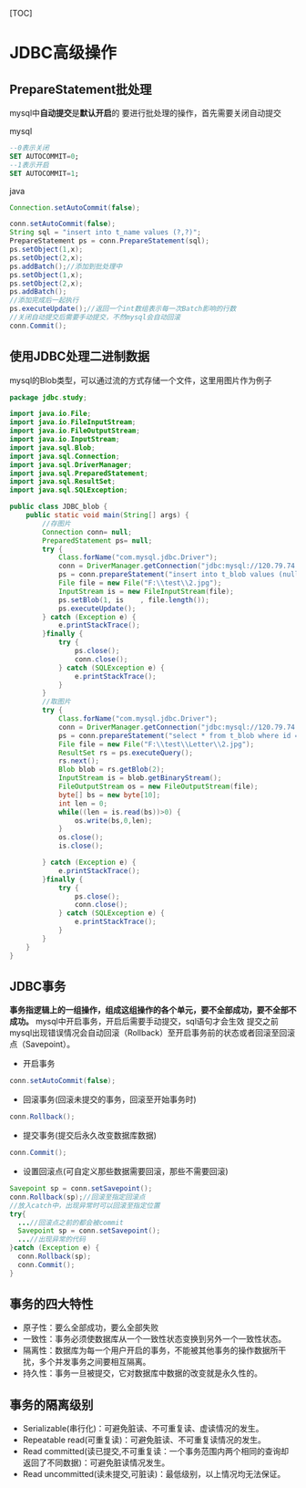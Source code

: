 [TOC]
# JDBC高级操作
## PrepareStatement批处理
mysql中**自动提交**是**默认开启**的
要进行批处理的操作，首先需要关闭自动提交

mysql
```sql
--0表示关闭
SET AUTOCOMMIT=0;
--1表示开启
SET AUTOCOMMIT=1;
```
java
```java
Connection.setAutoCommit(false);
```
```java
conn.setAutoCommit(false);
String sql = "insert into t_name values (?,?)";
PrepareStatement ps = conn.PrepareStatement(sql);
ps.setObject(1,x);
ps.setObject(2,x);
ps.addBatch();//添加到批处理中
ps.setObject(1,x);
ps.setObject(2,x);
ps.addBatch();
//添加完成后一起执行
ps.executeUpdate();//返回一个int数组表示每一次Batch影响的行数
//关闭自动提交后需要手动提交，不然mysql会自动回滚
conn.Commit();
```
## 使用JDBC处理二进制数据
mysql的Blob类型，可以通过流的方式存储一个文件，这里用图片作为例子
```java
package jdbc.study;

import java.io.File;
import java.io.FileInputStream;
import java.io.FileOutputStream;
import java.io.InputStream;
import java.sql.Blob;
import java.sql.Connection;
import java.sql.DriverManager;
import java.sql.PreparedStatement;
import java.sql.ResultSet;
import java.sql.SQLException;

public class JDBC_blob {
	public static void main(String[] args) {
		//存图片
		Connection conn= null;
		PreparedStatement ps= null;
		try {
			Class.forName("com.mysql.jdbc.Driver");
			conn = DriverManager.getConnection("jdbc:mysql://120.79.74.232:3306/test_in_ubuntu", "root", "chenxin");
			ps = conn.prepareStatement("insert into t_blob values (null,?)");
			File file = new File("F:\\test\\2.jpg");
			InputStream is = new FileInputStream(file);
			ps.setBlob(1, is	, file.length());
			ps.executeUpdate();
		} catch (Exception e) {
			e.printStackTrace();
		}finally {
			try {
				ps.close();
				conn.close();
			} catch (SQLException e) {
				e.printStackTrace();
			}
		}
		//取图片
		try {
			Class.forName("com.mysql.jdbc.Driver");
			conn = DriverManager.getConnection("jdbc:mysql://120.79.74.232:3306/test_in_ubuntu", "root", "chenxin");
			ps = conn.prepareStatement("select * from t_blob where id =1");
			File file = new File("F:\\test\\Letter\\2.jpg");
			ResultSet rs = ps.executeQuery();
			rs.next();
			Blob blob = rs.getBlob(2);
			InputStream is = blob.getBinaryStream();
			FileOutputStream os = new FileOutputStream(file);
			byte[] bs = new byte[10];
			int len = 0;
			while((len = is.read(bs))>0) {
				os.write(bs,0,len);
			}
			os.close();
			is.close();

		} catch (Exception e) {
			e.printStackTrace();
		}finally {
			try {
				ps.close();
				conn.close();
			} catch (SQLException e) {
				e.printStackTrace();
			}
		}
	}
}
```
## JDBC事务
**事务指逻辑上的一组操作，组成这组操作的各个单元，要不全部成功，要不全部不成功。**
mysql中开启事务，开启后需要手动提交，sql语句才会生效
提交之前mysql出现错误情况会自动回滚（Rollback）至开启事务前的状态或者回滚至回滚点（Savepoint）。
* 开启事务
```java
conn.setAutoCommit(false);
```
* 回滚事务(回滚未提交的事务，回滚至开始事务时)
```java
conn.Rollback();
```
* 提交事务(提交后永久改变数据库数据)
```java
conn.Commit();
```

* 设置回滚点(可自定义那些数据需要回滚，那些不需要回滚)
```java
Savepoint sp = conn.setSavepoint();
conn.Rollback(sp);//回滚至指定回滚点
//放入catch中，出现异常时可以回滚至指定位置
try{
  ...//回滚点之前的都会被commit
  Savepoint sp = conn.setSavepoint();
  ...//出现异常的代码
}catch (Exception e) {
  conn.Rollback(sp);
  conn.Commit();
}
```
## 事务的四大特性
* 原子性：要么全部成功，要么全部失败
* 一致性：事务必须使数据库从一个一致性状态变换到另外一个一致性状态。
* 隔离性：数据库为每一个用户开启的事务，不能被其他事务的操作数据所干扰，多个并发事务之间要相互隔离。
* 持久性：事务一旦被提交，它对数据库中数据的改变就是永久性的。

## 事务的隔离级别
* Serializable(串行化)：可避免脏读、不可重复读、虚读情况的发生。
* Repeatable read(可重复读)：可避免脏读、不可重复读情况的发生。
* Read committed(读已提交,不可重复读：一个事务范围内两个相同的查询却返回了不同数据)：可避免脏读情况发生。
* Read uncommitted(读未提交,可脏读)：最低级别，以上情况均无法保证。
